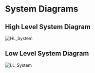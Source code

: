 # System Diagrams

## High Level System Diagram

![HL_System](https://user-images.githubusercontent.com/39994054/120277416-a78e3400-c2d1-11eb-9e1c-a94f7da0badf.jpg)


## Low Level System Diagram

![LL_System](https://user-images.githubusercontent.com/39994054/120277445-afe66f00-c2d1-11eb-99a0-d75427ca48ee.JPG)

